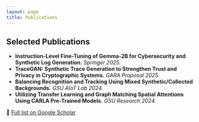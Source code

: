 ```yaml
---
layout: page
title: Publications
---
```


## Selected Publications

- **Instruction-Level Fine-Tuning of Gemma-2B for Cybersecurity and Synthetic Log Generation.** *Springer 2025.*
- **TraceGAN: Synthetic Trace Generation to Strengthen Trust and Privacy in Cryptographic Systems.** *GARA Proposal 2025.*
- **Balancing Recognition and Tracking Using Mixed Synthetic/Collected Backgrounds.** *GSU AIoT Lab 2024.*
- **Utilizing Transfer Learning and Graph Matching Spatial Attentions Using CARLA Pre-Trained Models.** *GSU Research 2024.*

📘 [Full list on Google Scholar](https://scholar.google.com/citations?user=HfPzyQsAAAAJ)
